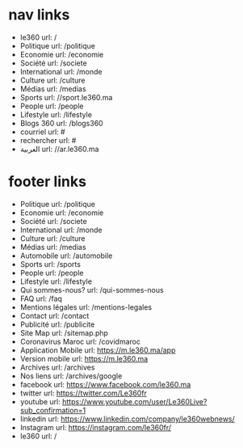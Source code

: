 # nav links 
- le360 url: /
- Politique url: /politique
- Economie url: /economie
- Société url: /societe
- International url: /monde
- Culture url: /culture
- Médias url: /medias
- Sports url: //sport.le360.ma
- People url: /people
- Lifestyle url: /lifestyle
- Blogs 360 url: /blogs360
- courriel url: #
- rechercher url: #
- العربية url: //ar.le360.ma
# footer links 
- Politique url: /politique
- Economie url: /economie
- Société url: /societe
- International url: /monde
- Culture url: /culture
- Médias url: /medias
- Automobile url: /automobile
- Sports url: /sports
- People url: /people
- Lifestyle url: /lifestyle
- Qui sommes-nous? url: /qui-sommes-nous
- FAQ url: /faq
- Mentions légales url: /mentions-legales
- Contact url: /contact
- Publicité url: /publicite
- Site Map url: /sitemap.php
- Coronavirus Maroc url: /covidmaroc
- Application Mobile url: https://m.le360.ma/app
- Version mobile url: https://m.le360.ma
- Archives url: /archives
- Nos liens url: /archives/google
- facebook url: https://www.facebook.com/le360.ma
- twitter url: https://twitter.com/Le360fr
- youtube url: https://www.youtube.com/user/Le360Live?sub_confirmation=1
- linkedin url: https://www.linkedin.com/company/le360webnews/
- Instagram url: https://instagram.com/le360fr/
- le360 url: /
